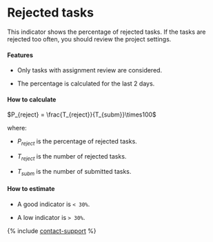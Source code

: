 # Rejected tasks

This indicator shows the percentage of rejected tasks. If the tasks are rejected too often, you should review the project settings.

#### Features

- Only tasks with assignment review are considered.

- The percentage is calculated for the last 2 days.

#### How to calculate

$P_{reject} = \frac{T_{reject}}{T_{subm}}\times100$

where:

- $P_{reject}$ is the percentage of rejected tasks.

- $T_{reject}$ is the number of rejected tasks.

- $T_{subm}$ is the number of submitted tasks.

#### How to estimate

- A good indicator is `< 30%`.

- A low indicator is `> 30%`.

{% include [contact-support](../../_includes/contact-support.md) %}